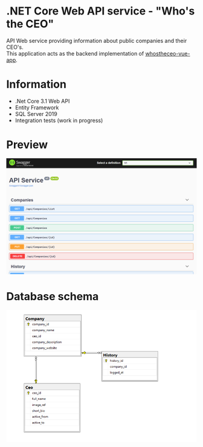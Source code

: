 # .NET Core Web API service - "Who's the CEO"
API Web service providing information about public companies and their CEO's.  
This application acts as the backend implementation of [whostheceo-vue-app](https://github.com/michelnickbon/whostheceo-vue-app).

# Information
- .Net Core 3.1 Web API
- Entity Framework
- SQL Server 2019
- Integration tests (work in progress)

# Preview
![Scheme](preview.PNG)

# Database schema
![Scheme](schema.PNG)